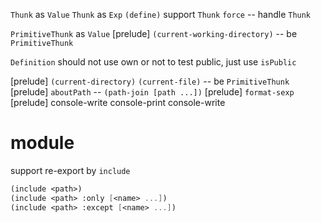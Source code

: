 `Thunk` as `Value`
`Thunk` as `Exp`
`(define)` support `Thunk`
`force` -- handle `Thunk`

`PrimitiveThunk` as `Value`
[prelude] `(current-working-directory)` -- be `PrimitiveThunk`

`Definition` should not use own or not to test public, just use `isPublic`

[prelude] `(current-directory)` `(current-file)` -- be `PrimitiveThunk`
[prelude] `aboutPath` -- `(path-join [path ...])`
[prelude] `format-sexp`
[prelude] console-write console-print console-write

# module

support re-export by `include`

```scheme
(include <path>)
(include <path> :only [<name> ...])
(include <path> :except [<name> ...])
```
